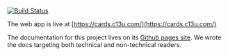 [![Build Status](https://travis-ci.com/dchege711/study_buddy.svg?branch=master)](https://travis-ci.com/dchege711/study_buddy)

The web app is live at [https://cards.c13u.com/](https://cards.c13u.com/)

The documentation for this project lives on its [Github pages site](https://www.c13u.com/study_buddy/index.html). We wrote the docs targeting both technical and non-technical readers.
